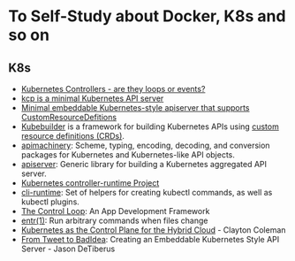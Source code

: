 # To Self-Study about Docker, K8s and so on

## K8s

- [Kubernetes Controllers - are they loops or events?](https://speakerdeck.com/thockin/kubernetes-controllers-are-they-loops-or-events)
- [kcp is a minimal Kubernetes API server](https://github.com/kcp-dev/kcp)
- [Minimal embeddable Kubernetes-style apiserver that supports CustomResourceDefitions](https://github.com/thetirefire/badidea)
- [Kubebuilder](https://github.com/kubernetes-sigs/kubebuilder) is a framework for building Kubernetes APIs using [custom resource definitions (CRDs)](https://kubernetes.io/docs/tasks/extend-kubernetes/custom-resources/custom-resource-definitions/).
- [apimachinery](https://github.com/kubernetes/apimachinery): Scheme, typing, encoding, decoding, and conversion packages for Kubernetes and Kubernetes-like API objects.
- [apiserver](https://github.com/kubernetes/apiserver): Generic library for building a Kubernetes aggregated API server.
- [Kubernetes controller-runtime Project](https://github.com/kubernetes-sigs/controller-runtime)
- [cli-runtime](https://github.com/kubernetes/cli-runtime): Set of helpers for creating kubectl commands, as well as kubectl plugins.
- [The Control Loop](https://docs.google.com/presentation/d/1cT6i_ZNKKqntzPshC2cyPfCpXpiH8KDSvlUw3RMiHNA/edit#slide=id.ge93edb5324_0_0): An App Development Framework
- [entr(1)](http://eradman.com/entrproject/): Run arbitrary commands when files change
- [Kubernetes as the Control Plane for the Hybrid Cloud](https://www.youtube.com/watch?v=Xd0uzgZqYgk) - Clayton Coleman
- [From Tweet to BadIdea](https://www.youtube.com/watch?v=fxqV24h_ocs): Creating an Embeddable Kubernetes Style API Server - Jason DeTiberus
